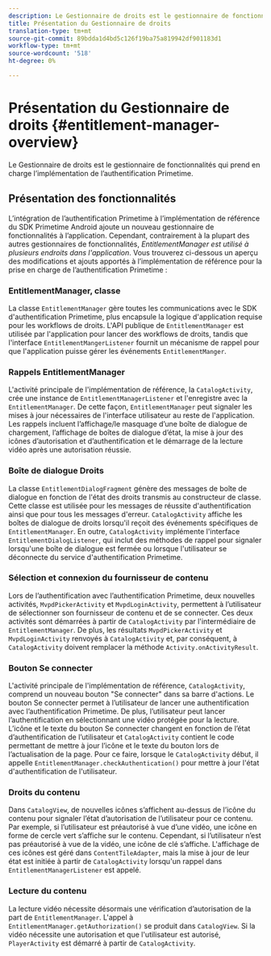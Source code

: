 ```yaml
---
description: Le Gestionnaire de droits est le gestionnaire de fonctionnalités qui prend en charge l’implémentation de l’authentification Primetime.
title: Présentation du Gestionnaire de droits
translation-type: tm+mt
source-git-commit: 89bdda1d4bd5c126f19ba75a819942df901183d1
workflow-type: tm+mt
source-wordcount: '518'
ht-degree: 0%

---
```



# Présentation du Gestionnaire de droits {#entitlement-manager-overview}

Le Gestionnaire de droits est le gestionnaire de fonctionnalités qui prend en charge l’implémentation de l’authentification Primetime.

## Présentation des fonctionnalités

L’intégration de l’authentification Primetime à l’implémentation de référence du SDK Primetime Android ajoute un nouveau gestionnaire de fonctionnalités à l’application. Cependant, contrairement à la plupart des autres gestionnaires de fonctionnalités, *EntitlementManager est utilisé à plusieurs endroits dans l&#39;application*. Vous trouverez ci-dessous un aperçu des modifications et ajouts apportés à l’implémentation de référence pour la prise en charge de l’authentification Primetime :

### EntitlementManager, classe

La classe `EntitlementManager` gère toutes les communications avec le SDK d&#39;authentification Primetime, plus encapsule la logique d&#39;application requise pour les workflows de droits. L&#39;API publique de `EntitlementManager` est utilisée par l&#39;application pour lancer des workflows de droits, tandis que l&#39;interface `EntitlementMangerListener` fournit un mécanisme de rappel pour que l&#39;application puisse gérer les événements `EntitlementManger`.

### Rappels EntitlementManager

L&#39;activité principale de l&#39;implémentation de référence, la `CatalogActivity`, crée une instance de `EntitlementManagerListener` et l&#39;enregistre avec la `EntitlementManager`. De cette façon, `EntitlementManager` peut signaler les mises à jour nécessaires de l&#39;interface utilisateur au reste de l&#39;application. Les rappels incluent l’affichage/le masquage d’une boîte de dialogue de chargement, l’affichage de boîtes de dialogue d’état, la mise à jour des icônes d’autorisation et d’authentification et le démarrage de la lecture vidéo après une autorisation réussie.

### Boîte de dialogue Droits

La classe `EntitlementDialogFragment` génère des messages de boîte de dialogue en fonction de l&#39;état des droits transmis au constructeur de classe. Cette classe est utilisée pour les messages de réussite d&#39;authentification ainsi que pour tous les messages d&#39;erreur. `CatalogActivity` affiche les boîtes de dialogue de droits lorsqu&#39;il reçoit des événements spécifiques de `EntitlementManager`. En outre, `CatalogActivity` implémente l&#39;interface `EntitlementDialogListener`, qui inclut des méthodes de rappel pour signaler lorsqu&#39;une boîte de dialogue est fermée ou lorsque l&#39;utilisateur se déconnecte du service d&#39;authentification Primetime.

### Sélection et connexion du fournisseur de contenu

Lors de l’authentification avec l’authentification Primetime, deux nouvelles activités, `MvpdPickerActivity` et `MvpdLoginActivity`, permettent à l’utilisateur de sélectionner son fournisseur de contenu et de se connecter. Ces deux activités sont démarrées à partir de `CatalogActivity` par l&#39;intermédiaire de `EntitlementManager`. De plus, les résultats `MvpdPickerActivity` et `MvpdLoginActivity` renvoyés à `CatalogActivity` et, par conséquent, à `CatalogActivity` doivent remplacer la méthode `Activity.onActivityResult`.

### Bouton Se connecter

L&#39;activité principale de l&#39;implémentation de référence, `CatalogActivity`, comprend un nouveau bouton &quot;Se connecter&quot; dans sa barre d&#39;actions. Le bouton Se connecter permet à l’utilisateur de lancer une authentification avec l’authentification Primetime. De plus, l’utilisateur peut lancer l’authentification en sélectionnant une vidéo protégée pour la lecture. L’icône et le texte du bouton Se connecter changent en fonction de l’état d’authentification de l’utilisateur et `CatalogActivity` contient le code permettant de mettre à jour l’icône et le texte du bouton lors de l’actualisation de la page. Pour ce faire, lorsque le `CatalogActivity` début, il appelle `EntitlementManager.checkAuthentication()` pour mettre à jour l&#39;état d&#39;authentification de l&#39;utilisateur.

### Droits du contenu

Dans `CatalogView`, de nouvelles icônes s’affichent au-dessus de l’icône du contenu pour signaler l’état d’autorisation de l’utilisateur pour ce contenu. Par exemple, si l’utilisateur est préautorisé à vue d’une vidéo, une icône en forme de cercle vert s’affiche sur le contenu. Cependant, si l’utilisateur n’est pas préautorisé à vue de la vidéo, une icône de clé s’affiche. L&#39;affichage de ces icônes est géré dans `ContentTileAdapter`, mais la mise à jour de leur état est initiée à partir de `CatalogActivity` lorsqu&#39;un rappel dans `EntitlementManagerListener` est appelé.

### Lecture du contenu

La lecture vidéo nécessite désormais une vérification d’autorisation de la part de `EntitlementManager`. L&#39;appel à `EntitlementManager.getAuthorization()` se produit dans `CatalogView`. Si la vidéo nécessite une autorisation et que l&#39;utilisateur est autorisé, `PlayerActivity` est démarré à partir de `CatalogActivity`.

